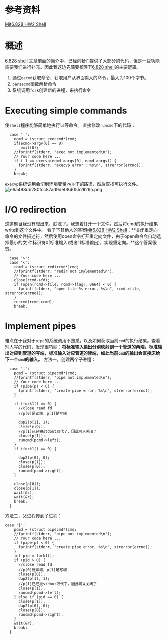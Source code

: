 # 参考资料
[Mit6.828 HW2 Shell](https://blog.csdn.net/bysui/article/details/51435476)

# 概述
[6.828 shell](https://pdos.csail.mit.edu/6.828/2017/homework/sh.c)
文章前面的简介中，已经向我们提供了大部分的代码，但是一些功能需要我们进行补充。因此我这边先简要梳理下[6.828 shell](https://pdos.csail.mit.edu/6.828/2017/homework/sh.c)的主要逻辑。
1. 通过`gecmd`获取命令，获取用户从界面输入的命令，最大为100个字节。
2. `parsecmd`函数解析命令
3. 系统调用`fork`创建新的进程，来执行命令


# Executing simple commands
使`shell`程序能够简单地执行`ls`等命令。
直接修改`runcmd`下的代码：
```
  case ' ':
    ecmd = (struct execcmd*)cmd;
    if(ecmd->argv[0] == 0)
      _exit(0);
    //fprintf(stderr, "exec not implemented\n");
    // Your code here ...
    if (-1 == execvp(ecmd->argv[0], ecmd->argv)) {
      fprintf(stderr, "execvp error : %s\n", strerror(errno));
    }
    break;
```
`execvp`系统调用会切到环境变量`PATH`下的路径，然后查找可执行文件。
![e6a498db280fcc87ad9de0840552629a.png](en-resource://database/4420:1)

# I/O redirection
这道题目我没有想出来，肤浅了。我想着打开一个文件，然后将cmd的执行结果write到这个文件中。
看了下其他人的答案[Mit6.828 HW2 Shell](https://blog.csdn.net/bysui/article/details/51435476)：**关闭重定向命令的文件描述符，然后使用open命令打开重定向文件，由于open命令会自动选择最小的文 件标识符0(标准输入)或者1(标准输出)，实现重定向。**这个答案很赞。

```
  case '>':
  case '<':
    rcmd = (struct redircmd*)cmd;
    //fprintf(stderr, "redir not implemented\n");
    // Your code here ...
    close(rcmd->fd);
    if (open(rcmd->file, rcmd->flags, 0664) < 0) {
      fprintf(stderr, "open file %s error, %s\n", rcmd->file, strerror(errno));
    }
    runcmd(rcmd->cmd);
    break;
```

# Implement pipes
难点在于我对于`pipe`的系统调用不熟悉，以及如何获取当前`cmd`的执行结果。查看别人写的代码，发现很巧妙：**将标准输入输出分别映射到一个管道的两端，标准输出对应到管道的写端，标准输入对应管道的读端，如此当前`cmd`的输出会直接床给下一个`cmd`的输入。**
方法一，创建两个子进程：
```
  case '|':
    pcmd = (struct pipecmd*)cmd;
    //fprintf(stderr, "pipe not implemented\n");
    // Your code here ...
    if (pipe(p) < 0) {
      fprintf(stderr, "create pipe error, %s\n", strerror(errno));
    }

    if (fork1() == 0) {
      //close read fd
      //p[0]是读端，p[1]是写端
      
      dup2(p[1], 1);
      close(p[0]);
      //p[1]已经被stdout取代了，因此可以关闭了
      close(p[1]);
      runcmd(pcmd->left);
    } 
    if (fork1() == 0) {
      
      dup2(p[0], 0);
      close(p[1]);
      close(p[0]);
      runcmd(pcmd->right);
    }

    close(p[0]);
    close(p[1]);
    wait(&r);
    wait(&r);
    break;
  } 
```

方法二，父进程传到子进程：
```
case '|':
    pcmd = (struct pipecmd*)cmd;
    //fprintf(stderr, "pipe not implemented\n");
    // Your code here ...
    if (pipe(p) < 0) {
      fprintf(stderr, "create pipe error, %s\n", strerror(errno));
    }
    int pid = fork1();
    if (pid > 0) {
      //close read fd
      //p[0]是读端，p[1]是写端
      close(p[0]);
      dup2(p[1], 1);
      //p[1]已经被stdout取代了，因此可以关闭了
      close(p[1]);
      runcmd(pcmd->left);
    } else if (pid == 0) {
      close(p[1]);
      dup2(p[0], 0);
      close(p[0]);
      runcmd(pcmd->right);
    }
    wait(&r);
    break;
  }    


```
